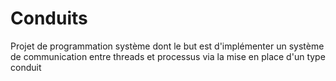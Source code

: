 # Conduits
Projet de programmation système dont le but est d'implémenter un système de communication entre threads et processus via la mise en place d'un type conduit
